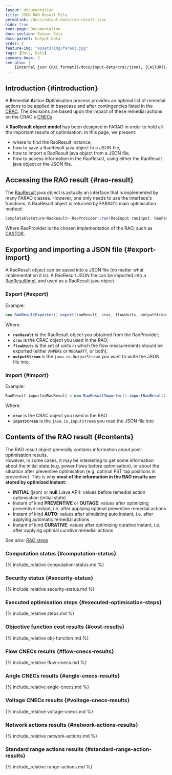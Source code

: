 ```yaml
---
layout: documentation
title: JSON RAO Result File
permalink: /docs/output-data/rao-result-json
hide: true
root-page: Documentation
docu-section: Output Data
docu-parent: Output Data
order: 2
feature-img: "assets/img/farao3.jpg"
tags: [Docs, Data]
summary-hmax: 3
see-also: |
    [Internal json CRAC format](/docs/input-data/crac/json), [CASTOR](/docs/engine/ra-optimisation/search-tree-rao)
---
```


## Introduction {#introduction}

A **R**emedial **A**ction **O**ptimisation process provides an optimal list of remedial actions to be applied in basecase and after contingencies listed in the [CRAC](/docs/input-data/crac/crac). The decisions are based upon the impact of these remedial actions on the CRAC's [CNECs](/docs/input-data/crac/crac#cnec).

A **RaoResult object model** has been designed in FARAO in order to hold all the important results of optimisation.
In this page, we present:
- where to find the RaoResult instance,
- how to save a RaoResult java object to a JSON file,
- how to import a RaoResult java object from a JSON file,
- how to access information in the RaoResult, using either the RaoResult java object or the JSON file.

## Accessing the RAO result {#rao-result}
The [RaoResult](https://github.com/powsybl/powsybl-open-rao/blob/main/data/rao-result/rao-result-api/src/main/java/com/powsybl/openrao/data/raoresultapi/RaoResult.java) java object is actually an interface that is implemented by many FARAO classes. However, one only needs to use the interface's functions.
A RaoResult object is returned by FARAO's main optimisation method:
~~~java
CompletableFuture<RaoResult> RaoProvider::run(RaoInput raoInput, RaoParameters parameters, Instant targetEndInstant)
~~~
Where RaoProvider is the chosen implementation of the RAO, such as [CASTOR](https://github.com/powsybl/powsybl-open-rao/blob/main/ra-optimisation/search-tree-rao/src/main/java/com/powsybl/openrao/searchtreerao/castor/algorithm/Castor.java).

## Exporting and importing a JSON file {#export-import}

A RaoResult object can be saved into a JSON file (no matter what implementation it is).
A RaoResult JSON file can be imported into a [RaoResultImpl](https://github.com/powsybl/powsybl-open-rao/blob/main/data/rao-result/rao-result-impl/src/main/java/com/powsybl/openrao/data/raoresultimpl/RaoResultImpl.java), and used as a RaoResult java object.

### Export {#export}
Example:
~~~java
new RaoResultExporter().export(raoResult, crac, flowUnits, outputStream);
~~~
Where:
- **`raoResult`** is the RaoResult object you obtained from the RaoProvider;
- **`crac`** is the CRAC object you used in the RAO;
- **`flowUnits`** is the set of units in which the flow measurements should be exported (either `AMPERE` or `MEGAWATT`, or both);
- **`outputStream`** is the `java.io.OutputStream` you want to write the JSON file into.

### Import {#import}
Example:
~~~java
RaoResult importedRaoResult = new RaoResultImporter().importRaoResult(inputStream, crac);
~~~
Where:
- **`crac`** is the CRAC object you used in the RAO
- **`inputStream`** is the `java.io.InputStream` you read the JSON file into

## Contents of the RAO result {#contents}
The RAO result object generally contains information about post-optimisation results.  
However, in some cases, it may be interesting to get some information about the initial state (e.g. power flows before 
optimisation), or about the situation after preventive optimisation (e.g. optimal PST tap positions in preventive). 
This is why **most of the information in the RAO results are stored by optimized instant**:  
- **INITIAL** (json) or **null** (Java API): values before remedial action optimisation (initial state)
- Instant of kind **PREVENTIVE** or **OUTAGE**: values after optimizing preventive instant, i.e. after applying optimal preventive remedial actions
- Instant of kind **AUTO**: values after simulating auto instant, i.e. after applying automatic remedial actions
- Instant of kind **CURATIVE**: values after optimizing curative instant, i.e. after applying optimal curative remedial actions
  
_See also: [RAO steps](/docs/engine/ra-optimisation/rao-steps)_

### Computation status {#computation-status}
{% include_relative computation-status.md %}  

### Security status {#security-status}
{% include_relative security-status.md %}  

### Executed optimisation steps {#executed-optimisation-steps}
{% include_relative steps.md %}

### Objective function cost results {#cost-results}
{% include_relative obj-function.md %}

### Flow CNECs results {#flow-cnecs-results}
{% include_relative flow-cnecs.md %}  

### Angle CNECs results {#angle-cnecs-results}
{% include_relative angle-cnecs.md %}  

### Voltage CNECs results {#voltage-cnecs-results}
{% include_relative voltage-cnecs.md %}  

### Network actions results {#network-actions-results}
{% include_relative network-actions.md %}  

### Standard range actions results {#standard-range-action-results}
{% include_relative range-actions.md %}  
